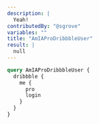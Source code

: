 ```yaml
---
description: |
  Yeah!
contributedBy: "@sgrove"
variables: ""
title: "AmIAProDribbbleUser"
result: |
  null
---
```


```graphql
query AmIAProDribbbleUser {
  dribbble {
    me {
      pro
      login
    }
  }
}

```
